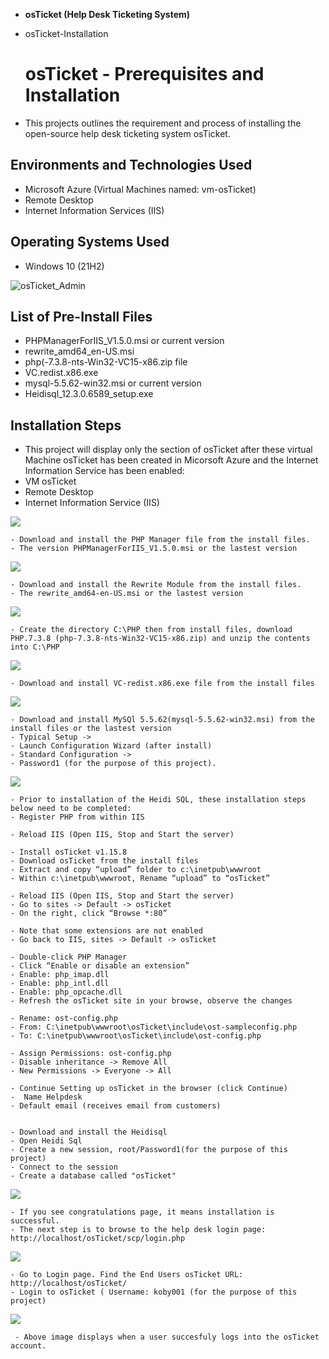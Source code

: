 - <b>osTicket (Help Desk Ticketing System)</b>
- osTicket-Installation

  <h1>osTicket - Prerequisites and Installation</h1>
 - This projects outlines the requirement and process of installing the open-source help desk ticketing system osTicket.<br />


<h2>Environments and Technologies Used</h2>

- Microsoft Azure (Virtual Machines named: vm-osTicket)
- Remote Desktop
- Internet Information Services (IIS)

<h2>Operating Systems Used </h2>

- Windows 10</b> (21H2)


 ![osTicket_Admin](https://github.com/koby-nob/osTicket-Installation/assets/166937258/d77070ba-ae78-4a35-80a5-2408c34dbe64)

<h2>List of Pre-Install Files</h2>

- PHPManagerForIIS_V1.5.0.msi or current version
- rewrite_amd64_en-US.msi
- php(-7.3.8-nts-Win32-VC15-x86.zip file
- VC.redist.x86.exe
- mysql-5.5.62-win32.msi or current version
- Heidisql_12.3.0.6589_setup.exe
 


<h2>Installation Steps</h2>

- This project will display only the section of osTicket after these virtual Machine osTicket has been created in Micorsoft Azure and the Internet Information Service has been enabled:
- VM osTicket
- Remote Desktop
- Internet Information Service (IIS)

<p>
<img src="https://i.imgur.com/WDvuXdL.png"
</p>
<p>
  
    - Download and install the PHP Manager file from the install files.
    - The version PHPManagerForIIS_V1.5.0.msi or the lastest version

<p>
<img src="https://i.imgur.com/iFfu2qW.png"
</p>
<p>
  
    - Download and install the Rewrite Module from the install files.
    - The rewrite_amd64-en-US.msi or the lastest version

<p>
<img src="https://i.imgur.com/V1D7lSk.png"
</p>
<p>
  
    - Create the directory C:\PHP then from install files, download PHP.7.3.8 (php-7.3.8-nts-Win32-VC15-x86.zip) and unzip the contents into C:\PHP

<p>
<img src="https://i.imgur.com/K5W0JGl.png"
</p>
<p>
  
    - Download and install VC-redist.x86.exe file from the install files

<p>
<img src="https://i.imgur.com/7Jt7fU2.png"
</p>
<p> 
  
    - Download and install MySQl 5.5.62(mysql-5.5.62-win32.msi) from the install files or the lastest version
    - Typical Setup ->
    - Launch Configuration Wizard (after install) 
    - Standard Configuration ->
    - Password1 (for the purpose of this project).



<p>
<img src="https://i.imgur.com/URAmZwl.png"
</p>
<p>

    - Prior to installation of the Heidi SQL, these installation steps below need to be completed:
    - Register PHP from within IIS

    - Reload IIS (Open IIS, Stop and Start the server)

    - Install osTicket v1.15.8
    - Download osTicket from the install files
    - Extract and copy “upload” folder to c:\inetpub\wwwroot
    - Within c:\inetpub\wwwroot, Rename “upload” to “osTicket”

    - Reload IIS (Open IIS, Stop and Start the server)
    - Go to sites -> Default -> osTicket
    - On the right, click “Browse *:80”

    - Note that some extensions are not enabled
    - Go back to IIS, sites -> Default -> osTicket

    - Double-click PHP Manager
    - Click “Enable or disable an extension”
    - Enable: php_imap.dll
    - Enable: php_intl.dll
    - Enable: php_opcache.dll
    - Refresh the osTicket site in your browse, observe the changes

    - Rename: ost-config.php
    - From: C:\inetpub\wwwroot\osTicket\include\ost-sampleconfig.php
    - To: C:\inetpub\wwwroot\osTicket\include\ost-config.php

    - Assign Permissions: ost-config.php
    - Disable inheritance -> Remove All
    - New Permissions -> Everyone -> All

    - Continue Setting up osTicket in the browser (click Continue)
    -  Name Helpdesk
    - Default email (receives email from customers)


    - Download and install the Heidisql
    - Open Heidi Sql
    - Create a new session, root/Password1(for the purpose of this project)
    - Connect to the session
    - Create a database called "osTicket"

    
<p>
<img src="https://i.imgur.com/bZFDVjS.png"
</p>
<p>
  
    - If you see congratulations page, it means installation is successful.
    - The next step is to browse to the help desk login page: http://localhost/osTicket/scp/login.php

     
<p>
<img src="https://i.imgur.com/SEW5VbT.png"
</p>
<p> 
  
    - Go to Login page. Find the End Users osTicket URL: http://localhost/osTicket/ 
    - Login to osTicket ( Username: koby001 (for the purpose of this project)
    
<p>
<img src="https://i.imgur.com/IoGCHUs.png"
</p>
<p>
   
     - Above image displays when a user succesfuly logs into the osTicket account.
     
